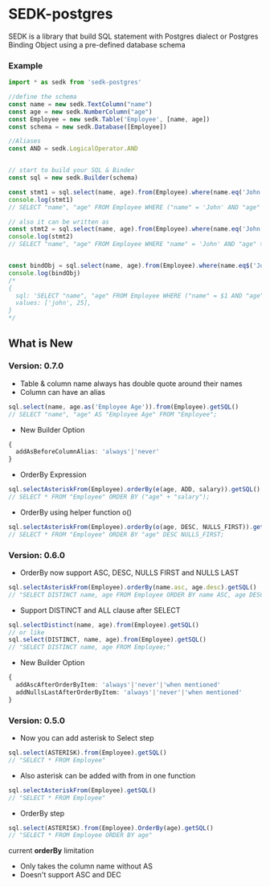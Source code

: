 # SEDK-postgres

SEDK is a library that build SQL statement with Postgres dialect or Postgres Binding Object using a pre-defined database
schema

### Example

```typescript
import * as sedk from 'sedk-postgres'

//define the schema
const name = new sedk.TextColumn("name")
const age = new sedk.NumberColumn("age")
const Employee = new sedk.Table('Employee', [name, age])
const schema = new sedk.Database([Employee])

//Aliases
const AND = sedk.LogicalOperator.AND


// start to build your SQL & Binder
const sql = new sedk.Builder(schema)

const stmt1 = sql.select(name, age).from(Employee).where(name.eq('John'), AND, age.gt(25)).getSQL()
console.log(stmt1)
// SELECT "name", "age" FROM Employee WHERE ("name" = 'John' AND "age" > 25);

// also it can be written as
const stmt2 = sql.select(name, age).from(Employee).where(name.eq('John')).and(age.gt(25)).getSQL()
console.log(stmt2)
// SELECT "name", "age" FROM Employee WHERE "name" = 'John' AND "age" > 25;


const bindObj = sql.select(name, age).from(Employee).where(name.eq$('John'), AND, age.gt$(25)).getPostgresqlBinding()
console.log(bindObj)
/*
{
  sql: 'SELECT "name", "age" FROM Employee WHERE ("name" = $1 AND "age" > $2);',
  values: ['john', 25],
}
*/
```

## What is New
### Version: 0.7.0
- Table & column name always has double quote around their names
- Column can have an alias
```typescript
sql.select(name, age.as('Employee Age')).from(Employee).getSQL()
// SELECT "name", "age" AS "Employee Age" FROM "Employee";
```
- New Builder Option
```typescript
{
  addAsBeforeColumnAlias: 'always'|'never'
}
```
- OrderBy Expression
```typescript
sql.selectAsteriskFrom(Employee).orderBy(e(age, ADD, salary)).getSQL()
// SELECT * FROM "Employee" ORDER BY ("age" + "salary");
```
- OrderBy using helper function o()
```typescript
sql.selectAsteriskFrom(Employee).orderBy(o(age, DESC, NULLS_FIRST)).getSQL()
// SELECT * FROM "Employee" ORDER BY "age" DESC NULLS_FIRST;
```

### Version: 0.6.0
- OrderBy now support ASC, DESC, NULLS FIRST and NULLS LAST
```typescript
sql.selectAsteriskFrom(Employee).orderBy(name.asc, age.desc).getSQL()
// "SELECT DISTINCT name, age FROM Employee ORDER BY name ASC, age DESC;"
```

- Support DISTINCT and ALL clause after SELECT
```typescript
sql.selectDistinct(name, age).from(Employee).getSQL()
// or like
sql.select(DISTINCT, name, age).from(Employee).getSQL()
// "SELECT DISTINCT name, age FROM Employee;"
```

- New Builder Option
```typescript
{
  addAscAfterOrderByItem: 'always'|'never'|'when mentioned'
  addNullsLastAfterOrderByItem: 'always'|'never'|'when mentioned'
}
```

### Version: 0.5.0
- Now you can add asterisk to Select step
```typescript
sql.select(ASTERISK).from(Employee).getSQL()
// "SELECT * FROM Employee"
```
- Also asterisk can be added with from in one function
```typescript
sql.selectAsteriskFrom(Employee).getSQL()
// "SELECT * FROM Employee"
```

- OrderBy step
```typescript
sql.select(ASTERISK).from(Employee).OrderBy(age).getSQL()
// "SELECT * FROM Employee ORDER BY age"
```
current **orderBy** limitation
- Only takes the column name without AS
- Doesn't support ASC and DEC

